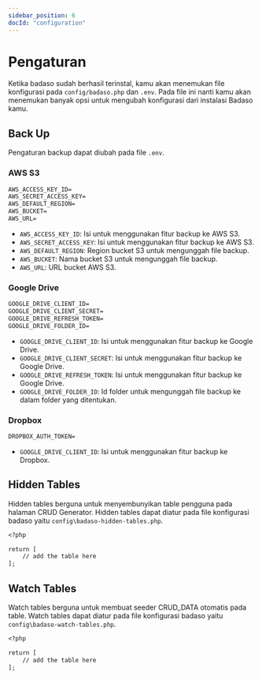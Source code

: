 ```yaml
---
sidebar_position: 6
docId: "configuration"
---
```


# Pengaturan

Ketika badaso sudah berhasil terinstal, kamu akan menemukan file konfigurasi pada `config/badaso.php` dan `.env`. Pada file ini nanti kamu akan menemukan banyak opsi untuk mengubah konfigurasi dari instalasi Badaso kamu.

## Back Up

Pengaturan backup dapat diubah pada file `.env`.

### AWS S3

```md title=".env"
AWS_ACCESS_KEY_ID=
AWS_SECRET_ACCESS_KEY=
AWS_DEFAULT_REGION=
AWS_BUCKET=
AWS_URL=
```

- `AWS_ACCESS_KEY_ID`: Isi untuk menggunakan fitur backup ke AWS S3.
- `AWS_SECRET_ACCESS_KEY`: Isi untuk menggunakan fitur backup ke AWS S3.
- `AWS_DEFAULT_REGION`: Region bucket S3 untuk mengunggah file backup.
- `AWS_BUCKET`: Nama bucket S3 untuk mengunggah file backup.
- `AWS_URL`: URL bucket AWS S3.

### Google Drive

```md title=".env"
GOOGLE_DRIVE_CLIENT_ID=
GOOGLE_DRIVE_CLIENT_SECRET=
GOOGLE_DRIVE_REFRESH_TOKEN=
GOOGLE_DRIVE_FOLDER_ID=
```

- `GOOGLE_DRIVE_CLIENT_ID`: Isi untuk menggunakan fitur backup ke Google Drive.
- `GOOGLE_DRIVE_CLIENT_SECRET`: Isi untuk menggunakan fitur backup ke Google Drive.
- `GOOGLE_DRIVE_REFRESH_TOKEN`: Isi untuk menggunakan fitur backup ke Google Drive.
- `GOOGLE_DRIVE_FOLDER_ID`: Id folder untuk mengunggah file backup ke dalam folder yang ditentukan.

### Dropbox

```md title=".env"
DROPBOX_AUTH_TOKEN=
```

- `GOOGLE_DRIVE_CLIENT_ID`: Isi untuk menggunakan fitur backup ke Dropbox.

## Hidden Tables

Hidden tables berguna untuk menyembunyikan table pengguna pada halaman CRUD Generator. Hidden tables dapat diatur pada file konfigurasi badaso yaitu `config\badaso-hidden-tables.php`.

```md title="config/badaso-hidden-tables.php"
<?php

return [
    // add the table here
];
```

## Watch Tables

Watch tables berguna untuk membuat seeder CRUD_DATA otomatis pada table. Watch tables dapat diatur pada file konfigurasi badaso yaitu `config\badaso-watch-tables.php`.

```md title="config/badaso-hidden-tables.php"
<?php

return [
    // add the table here
];
```
